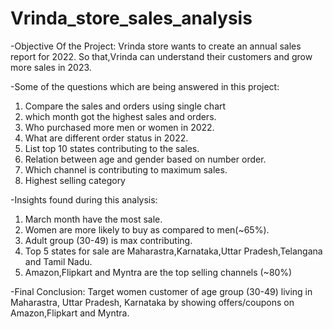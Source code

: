 # Vrinda_store_sales_analysis

-Objective Of the Project:
Vrinda store wants to create an annual sales report for 2022. So that,Vrinda can understand their customers and grow more sales in 2023.

-Some of the questions which are being answered in this project:
  1) Compare the sales and orders using single chart
  2) which month got the highest sales and orders.
  3) Who purchased more men or women in 2022.
  4) What are different order status in 2022.
  5) List top 10 states contributing to the sales.
  6) Relation between age and gender based on number order.
  7) Which channel is contributing to maximum sales.
  8) Highest selling category

-Insights found during this analysis:
  1. March month have the most sale.
  2. Women are more likely to buy as compared to men(~65%).
  3. Adult group (30-49) is max contributing.
  4. Top 5 states for sale are Maharastra,Karnataka,Uttar Pradesh,Telangana and Tamil Nadu.
  5. Amazon,Flipkart and Myntra are the top selling channels (~80%)

-Final Conclusion:
  Target women customer of age group (30-49) living in Maharastra, Uttar Pradesh, Karnataka by showing offers/coupons on Amazon,Flipkart and Myntra.
